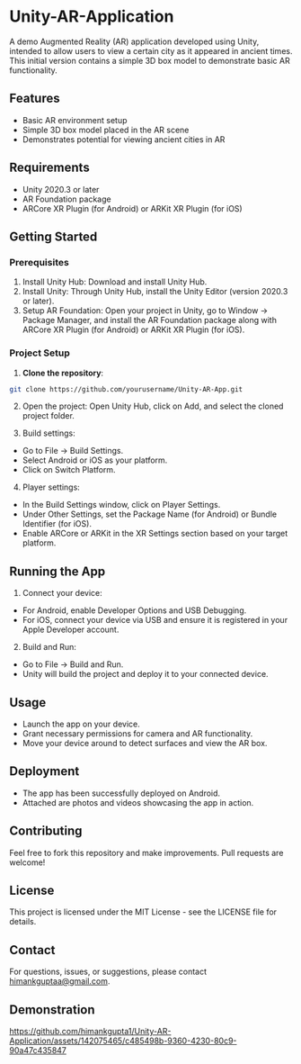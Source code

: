 # Unity-AR-Application

A demo Augmented Reality (AR) application developed using Unity, intended to allow users to view a certain city as it appeared in ancient times. This initial version contains a simple 3D box model to demonstrate basic AR functionality.

## Features
- Basic AR environment setup
- Simple 3D box model placed in the AR scene
- Demonstrates potential for viewing ancient cities in AR

## Requirements
- Unity 2020.3 or later
- AR Foundation package
- ARCore XR Plugin (for Android) or ARKit XR Plugin (for iOS)

## Getting Started
### Prerequisites
1. Install Unity Hub: Download and install Unity Hub.
2. Install Unity: Through Unity Hub, install the Unity Editor (version 2020.3 or later).
3. Setup AR Foundation: Open your project in Unity, go to Window -> Package Manager, and install the AR Foundation package along with ARCore XR Plugin (for Android) or ARKit XR Plugin (for iOS).

### Project Setup
1. **Clone the repository**:
```bash
git clone https://github.com/yourusername/Unity-AR-App.git
```

2. Open the project: Open Unity Hub, click on Add, and select the cloned project folder.

3. Build settings:
- Go to File -> Build Settings.
- Select Android or iOS as your platform.
- Click on Switch Platform.

4. Player settings:

- In the Build Settings window, click on Player Settings.
- Under Other Settings, set the Package Name (for Android) or Bundle Identifier (for iOS).
- Enable ARCore or ARKit in the XR Settings section based on your target platform.

## Running the App
1. Connect your device:
- For Android, enable Developer Options and USB Debugging.
- For iOS, connect your device via USB and ensure it is registered in your Apple Developer account.

2. Build and Run:
- Go to File -> Build and Run.
- Unity will build the project and deploy it to your connected device.

## Usage
- Launch the app on your device.
- Grant necessary permissions for camera and AR functionality.
- Move your device around to detect surfaces and view the AR box.

## Deployment
- The app has been successfully deployed on Android.
- Attached are photos and videos showcasing the app in action.

## Contributing
Feel free to fork this repository and make improvements. Pull requests are welcome!

## License
This project is licensed under the MIT License - see the LICENSE file for details.

## Contact
For questions, issues, or suggestions, please contact himankguptaa@gmail.com.

## Demonstration
https://github.com/himankgupta1/Unity-AR-Application/assets/142075465/c485498b-9360-4230-80c9-90a47c435847
